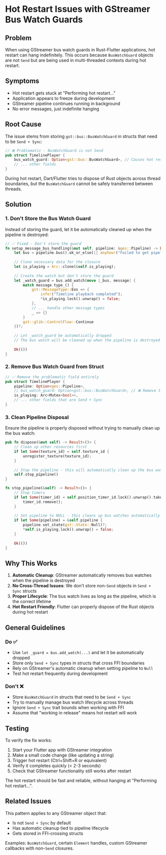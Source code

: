 # Hot Restart Issues with GStreamer Bus Watch Guards

## Problem

When using GStreamer bus watch guards in Rust-Flutter applications, hot restart can hang indefinitely. This occurs because `BusWatchGuard` objects are not `Send` but are being used in multi-threaded contexts during hot restart.

## Symptoms

- Hot restart gets stuck at "Performing hot restart..." 
- Application appears to freeze during development
- GStreamer pipeline continues running in background
- No error messages, just indefinite hanging

## Root Cause

The issue stems from storing `gst::bus::BusWatchGuard` in structs that need to be `Send + Sync`:

```rust
// ❌ Problematic - BusWatchGuard is not Send
pub struct TimelinePlayer {
    bus_watch_guard: Option<gst::bus::BusWatchGuard>, // Causes hot restart hang
    // ... other fields
}
```

During hot restart, Dart/Flutter tries to dispose of Rust objects across thread boundaries, but the `BusWatchGuard` cannot be safely transferred between threads.

## Solution

### 1. Don't Store the Bus Watch Guard

Instead of storing the guard, let it be automatically cleaned up when the pipeline is destroyed:

```rust
// ✅ Fixed - Don't store the guard
fn setup_message_bus_handling(&mut self, pipeline: &ges::Pipeline) -> Result<()> {
    let bus = pipeline.bus().ok_or_else(|| anyhow!("Failed to get pipeline bus"))?;
    
    // Clone necessary data for the closure
    let is_playing = Arc::clone(&self.is_playing);
    
    // Create the watch but don't store the guard
    let _watch_guard = bus.add_watch(move |_bus, message| {
        match message.type_() {
            gst::MessageType::Eos => {
                info!("Timeline playback completed");
                *is_playing.lock().unwrap() = false;
            },
            // ... handle other message types
            _ => {}
        }
        gst::glib::ControlFlow::Continue
    })?;
    
    // Let _watch_guard be automatically dropped
    // The bus watch will be cleaned up when the pipeline is destroyed
    
    Ok(())
}
```

### 2. Remove Bus Watch Guard from Struct

```rust
// ✅ Remove the problematic field entirely
pub struct TimelinePlayer {
    pipeline: Option<ges::Pipeline>,
    // bus_watch_guard: Option<gst::bus::BusWatchGuard>, // ❌ Remove this
    is_playing: Arc<Mutex<bool>>,
    // ... other fields that are Send + Sync
}
```

### 3. Clean Pipeline Disposal

Ensure the pipeline is properly disposed without trying to manually clean up the bus watch:

```rust
pub fn dispose(&mut self) -> Result<()> {
    // Clean up other resources first
    if let Some(texture_id) = self.texture_id {
        unregister_texture(texture_id);
    }
    
    // Stop the pipeline - this will automatically clean up the bus watch
    self.stop_pipeline()
}

fn stop_pipeline(&self) -> Result<()> {
    // Stop timers
    if let Some(timer_id) = self.position_timer_id.lock().unwrap().take() {
        timer_id.remove();
    }
    
    // Set pipeline to NULL - this cleans up bus watches automatically
    if let Some(pipeline) = &self.pipeline {
        pipeline.set_state(gst::State::Null)?;
        *self.is_playing.lock().unwrap() = false;
    }
    
    Ok(())
}
```

## Why This Works

1. **Automatic Cleanup**: GStreamer automatically removes bus watches when the pipeline is destroyed
2. **No Cross-Thread Issues**: We don't store non-`Send` objects in `Send + Sync` structs
3. **Proper Lifecycle**: The bus watch lives as long as the pipeline, which is the correct lifetime
4. **Hot Restart Friendly**: Flutter can properly dispose of the Rust objects during hot restart

## General Guidelines

### Do ✅
- Use `let _guard = bus.add_watch(...)` and let it be automatically dropped
- Store only `Send + Sync` types in structs that cross FFI boundaries
- Rely on GStreamer's automatic cleanup when setting pipeline to `Null`
- Test hot restart frequently during development

### Don't ❌
- Store `BusWatchGuard` in structs that need to be `Send + Sync`
- Try to manually manage bus watch lifecycle across threads
- Ignore `Send + Sync` trait bounds when working with FFI
- Assume that "working in release" means hot restart will work

## Testing

To verify the fix works:

1. Start your Flutter app with GStreamer integration
2. Make a small code change (like updating a string)
3. Trigger hot restart (Ctrl+Shift+R or equivalent)
4. Verify it completes quickly (< 2-3 seconds)
5. Check that GStreamer functionality still works after restart

The hot restart should be fast and reliable, without hanging at "Performing hot restart...".

## Related Issues

This pattern applies to any GStreamer object that:
- Is not `Send + Sync` by default
- Has automatic cleanup tied to pipeline lifecycle  
- Gets stored in FFI-crossing structs

Examples: `BusWatchGuard`, certain `Element` handles, custom GStreamer callbacks with non-`Send` closures.